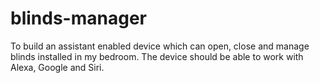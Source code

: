 # blinds-manager
To build an assistant enabled device which can open, close and manage blinds installed in my bedroom. The device should be able to work with Alexa, Google and Siri.
